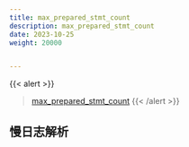 ```yaml
---
title: max_prepared_stmt_count
description: max_prepared_stmt_count
date: 2023-10-25
weight: 20000


---
```


{{< alert >}}
> [max_prepared_stmt_count](http://mysql.taobao.org/monthly/2023/03/04/)
{{< /alert >}}


## 慢日志解析

